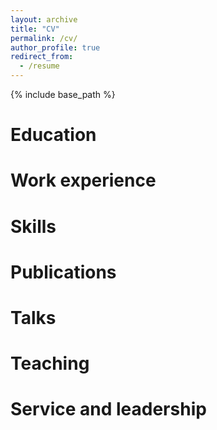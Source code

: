 ```yaml
---
layout: archive
title: "CV"
permalink: /cv/
author_profile: true
redirect_from:
  - /resume
---
```


{% include base_path %}

Education
======


Work experience
======

  
Skills
======

Publications
======

Talks
======

Teaching
======

Service and leadership
======

